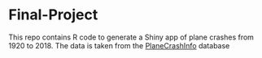 # Final-Project

This repo contains R code to generate a Shiny app of plane crashes from
1920 to 2018. The data is taken from the [PlaneCrashInfo](http://www.planecrashinfo.com/database.htm) database
